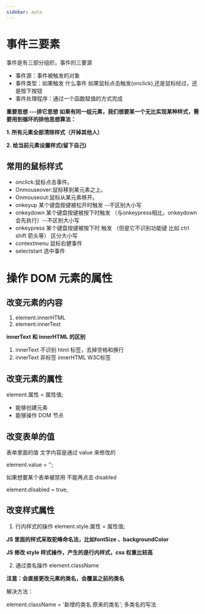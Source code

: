 ```yaml
---
sidebar: auto
---
```




# 事件三要素
事件是有三部分组织，事件的三要源
*  事件源：事件被触发的对象
*  事件类型：如果触发 什么事件 如果鼠标点击触发(onclick),还是鼠标经过，还是按下按钮
*  事件处理程序：通过一个函数赋值的方式完成


**重要思想 ---排它思想**
**如果有同一组元素，我们想要某一个无比实现某种样式，需要用到循环的排他思想算法：**

**1. 所有元素全部清除样式（开掉其他人）**

**2. 给当前元素设置样式(留下自己)**



## 常用的鼠标样式
* onclick:鼠标点击事件。
* Onmouseover:鼠标移到某元素之上。
* Onmouseout:鼠标从某元素移开。
* onkeyup 某个键盘按键被松开时触发 --不区别大小写 
* onkeydown 某个键盘按键被按下时触发 （与onkeypress相比，onkeydown会先执行）--不区别大小写
* onkeypress 某个键盘按键被按下时 触发 （但是它不识别功能键 比如 ctrl shift 箭头等） 区分大小写
* contextmenu 鼠标右健事件
* selectstart 选中事件
# 操作 DOM 元素的属性
## 改变元素的内容
1. element.innerHTML
2. element.innerText



**innerText 和 innerHTML 的区别**
1. innerText 不识别 html 标签，去掉空格和换行
2. innerText 非标签 innerHTML W3C标签

## 改变元素的属性
element.属性 = 属性值;
* 能够创建元素
* 能够操作 DOM 节点

## 改变表单的值
表单里面的值  文字内容是通过 value 来修改的

element.value = '';

如果想要某个表单被禁用 不能再点击 disabled

element.disabled = true;



## 改变样式属性
1. 行内样式的操作
element.style.属性 = 属性值;

**JS 里面的样式采取驼峰命名法，比如fontSize 、backgroundColor**

**JS 修改 style 样式操作，产生的是行内样式，css 权重比较高**

2. 通过类名操作
element.className  

**注意：会直接更改元素的类名，会覆盖之前的类名**

解决方法：

element.className = '新增的类名 原来的类名';  多类名的写法


